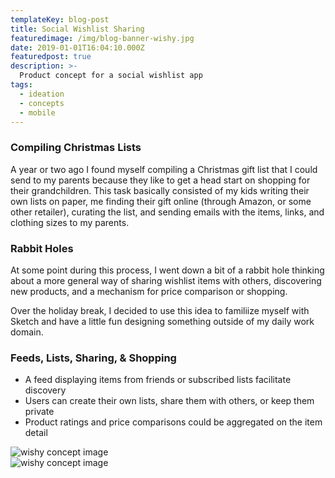 ```yaml
---
templateKey: blog-post
title: Social Wishlist Sharing
featuredimage: /img/blog-banner-wishy.jpg
date: 2019-01-01T16:04:10.000Z
featuredpost: true
description: >-
  Product concept for a social wishlist app
tags:
  - ideation
  - concepts
  - mobile
---
```


### Compiling Christmas Lists
A year or two ago I found myself compiling a Christmas gift list that I could send to my parents because they like to get a head start on shopping for their grandchildren. This task basically consisted of my kids writing their own lists on paper, me finding their gift online (through Amazon, or some other retailer), curating the list, and sending emails with the items, links, and clothing sizes to my parents. 

### Rabbit Holes 
At some point during this process, I went down a bit of a rabbit hole  thinking about a more general way of sharing wishlist items with others, discovering new products, and a mechanism for price comparison or shopping.

Over the holiday break, I decided to use this idea to familiize myself with Sketch and have a little fun designing something outside of my daily work domain. 


### Feeds, Lists, Sharing, & Shopping
- A feed displaying items from friends or subscribed lists facilitate discovery  
- Users can create their own lists, share them with others, or keep them private
- Product ratings and price comparisons could be aggregated on the item detail

<div class="columns is-centered has-margin-top-32">
  <div class="column is-12 has-text-centered">
    <img class="img" srcset="/img/card-blog-wishy-1.jpg" alt="wishy concept image" />
  </div>
</div>

<div class="columns is-centered">
  <div class="column is-12 has-text-centered">
    <img class="img" srcset="/img/card-blog-wishy-2.jpg" alt="wishy concept image" />
  </div>
</div>





